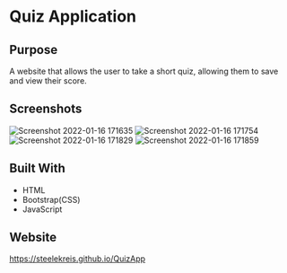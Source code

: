 # Quiz Application

## Purpose
A website that allows the user to take a short quiz, allowing them to save and view their score. 

## Screenshots
![Screenshot 2022-01-16 171635](https://user-images.githubusercontent.com/89118701/149684076-4a5a0c42-48ec-4365-bb65-85f75833142e.png)
![Screenshot 2022-01-16 171754](https://user-images.githubusercontent.com/89118701/149684078-096eabfa-cead-44a4-a4e4-2af9b4471e8c.png)
![Screenshot 2022-01-16 171829](https://user-images.githubusercontent.com/89118701/149684081-19bfc1a6-c652-42df-a2b2-26afa06180df.png)
![Screenshot 2022-01-16 171859](https://user-images.githubusercontent.com/89118701/149684082-218eff87-8886-4d21-ae78-1915084f94d9.png)


## Built With
* HTML
* Bootstrap(CSS)
* JavaScript

## Website
https://steelekreis.github.io/QuizApp
